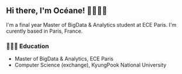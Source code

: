 ## Hi there, I'm Océane! 👋👩🏻‍💻

I'm a final year Master of BigData & Analytics student at ECE Paris. I'm curently based in Paris, France.

### 👩🏻‍🎓 Education
- Master of BigData & Analytics, ECE Paris
- Computer Science (exchange), KyungPook National University
